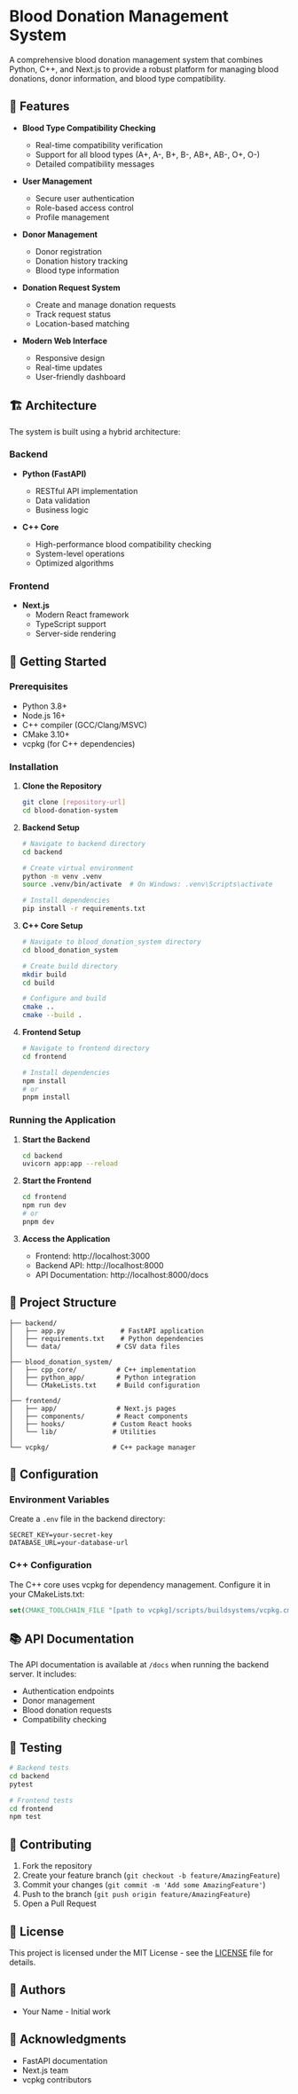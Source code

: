 # Blood Donation Management System

A comprehensive blood donation management system that combines Python, C++, and Next.js to provide a robust platform for managing blood donations, donor information, and blood type compatibility.

## 🌟 Features

- **Blood Type Compatibility Checking**
  - Real-time compatibility verification
  - Support for all blood types (A+, A-, B+, B-, AB+, AB-, O+, O-)
  - Detailed compatibility messages

- **User Management**
  - Secure user authentication
  - Role-based access control
  - Profile management

- **Donor Management**
  - Donor registration
  - Donation history tracking
  - Blood type information

- **Donation Request System**
  - Create and manage donation requests
  - Track request status
  - Location-based matching

- **Modern Web Interface**
  - Responsive design
  - Real-time updates
  - User-friendly dashboard

## 🏗️ Architecture

The system is built using a hybrid architecture:

### Backend
- **Python (FastAPI)**
  - RESTful API implementation
  - Data validation
  - Business logic

- **C++ Core**
  - High-performance blood compatibility checking
  - System-level operations
  - Optimized algorithms

### Frontend
- **Next.js**
  - Modern React framework
  - TypeScript support
  - Server-side rendering

## 🚀 Getting Started

### Prerequisites

- Python 3.8+
- Node.js 16+
- C++ compiler (GCC/Clang/MSVC)
- CMake 3.10+
- vcpkg (for C++ dependencies)

### Installation

1. **Clone the Repository**
   ```bash
   git clone [repository-url]
   cd blood-donation-system
   ```

2. **Backend Setup**
   ```bash
   # Navigate to backend directory
   cd backend

   # Create virtual environment
   python -m venv .venv
   source .venv/bin/activate  # On Windows: .venv\Scripts\activate

   # Install dependencies
   pip install -r requirements.txt
   ```

3. **C++ Core Setup**
   ```bash
   # Navigate to blood_donation_system directory
   cd blood_donation_system

   # Create build directory
   mkdir build
   cd build

   # Configure and build
   cmake ..
   cmake --build .
   ```

4. **Frontend Setup**
   ```bash
   # Navigate to frontend directory
   cd frontend

   # Install dependencies
   npm install
   # or
   pnpm install
   ```

### Running the Application

1. **Start the Backend**
   ```bash
   cd backend
   uvicorn app:app --reload
   ```

2. **Start the Frontend**
   ```bash
   cd frontend
   npm run dev
   # or
   pnpm dev
   ```

3. **Access the Application**
   - Frontend: http://localhost:3000
   - Backend API: http://localhost:8000
   - API Documentation: http://localhost:8000/docs

## 📁 Project Structure

```
├── backend/
│   ├── app.py              # FastAPI application
│   ├── requirements.txt    # Python dependencies
│   └── data/              # CSV data files
│
├── blood_donation_system/
│   ├── cpp_core/          # C++ implementation
│   ├── python_app/        # Python integration
│   └── CMakeLists.txt     # Build configuration
│
├── frontend/
│   ├── app/               # Next.js pages
│   ├── components/        # React components
│   ├── hooks/            # Custom React hooks
│   └── lib/              # Utilities
│
└── vcpkg/                # C++ package manager
```

## 🔧 Configuration

### Environment Variables

Create a `.env` file in the backend directory:

```env
SECRET_KEY=your-secret-key
DATABASE_URL=your-database-url
```

### C++ Configuration

The C++ core uses vcpkg for dependency management. Configure it in your CMakeLists.txt:

```cmake
set(CMAKE_TOOLCHAIN_FILE "[path to vcpkg]/scripts/buildsystems/vcpkg.cmake")
```

## 📚 API Documentation

The API documentation is available at `/docs` when running the backend server. It includes:

- Authentication endpoints
- Donor management
- Blood donation requests
- Compatibility checking

## 🧪 Testing

```bash
# Backend tests
cd backend
pytest

# Frontend tests
cd frontend
npm test
```

## 🤝 Contributing

1. Fork the repository
2. Create your feature branch (`git checkout -b feature/AmazingFeature`)
3. Commit your changes (`git commit -m 'Add some AmazingFeature'`)
4. Push to the branch (`git push origin feature/AmazingFeature`)
5. Open a Pull Request

## 📝 License

This project is licensed under the MIT License - see the [LICENSE](LICENSE) file for details.

## 👥 Authors

- Your Name - Initial work

## 🙏 Acknowledgments

- FastAPI documentation
- Next.js team
- vcpkg contributors 